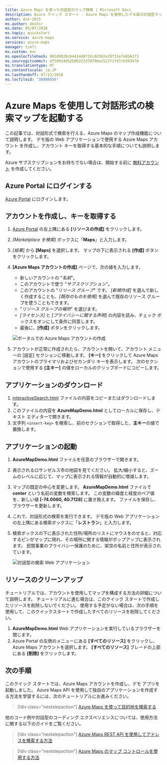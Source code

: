 ```yaml
---
title: Azure Maps を使った対話型のマップ検索 | Microsoft Docs
description: Azure クイック スタート - Azure Maps を使用したデモ版の対話型マップ検索を開始する
author: dsk-2015
ms.author: dkshir
ms.date: 05/07/2018
ms.topic: quickstart
ms.service: azure-maps
services: azure-maps
manager: timlt
ms.custom: mvc
ms.openlocfilehash: 002d9820cb4414d8f33cdd362e28f31e7e8b6273
ms.sourcegitcommit: df50934d52b0b227d7d796e2522f1fd7c6393478
ms.translationtype: HT
ms.contentlocale: ja-JP
ms.lasthandoff: 07/12/2018
ms.locfileid: "38989556"
---
```

# <a name="launch-an-interactive-search-map-using-azure-maps"></a>Azure Maps を使用して対話形式の検索マップを起動する

この記事では、対話形式で検索を行える、Azure Maps のマップ作成機能について説明します。 デモ版の Web アプリケーションで使用する Azure Maps アカウント を作成し、アカウント キーを取得する基本的な手順についても説明します。 

Azure サブスクリプションをお持ちでない場合は、開始する前に [無料アカウント](https://azure.microsoft.com/free/?WT.mc_id=A261C142F) を作成してください。


## <a name="log-in-to-the-azure-portal"></a>Azure Portal にログインする

[Azure Portal](https://portal.azure.com/) にログインします。

## <a name="create-an-account-and-get-your-key"></a>アカウントを作成し、キーを取得する

1. [Azure Portal](https://portal.azure.com) の左上隅にある **[リソースの作成]** をクリックします。
2. *[Marketplace を検索]* ボックスに「**Maps**」と入力します。
3. *[結果]* から **[Maps]** を選択します。 マップの下に表示される **[作成]** ボタンをクリックします。 
4. **[Azure Maps アカウントの作成]** ページで、次の値を入力します。
    - 新しいアカウントの "*名前*"。 
    - このアカウントで使う "*サブスクリプション*"。
    - このアカウントの "*リソース グループ*" です。 *[新規作成]* を選んで新しく作成することも、*[既存のものを使用]* を選んで既存のリソース グループを使うこともできます。
    - "*リソース グループの場所*" を選びます。
    - *[ライセンス]* と *[プライバシーに関する声明]* の内容を読み、チェック ボックスをオンにして条件に同意します。 
    - 最後に、**[作成]** ボタンをクリックします。

    ![ポータルでの Azure Maps アカウントの作成](./media/quick-demo-map-app/create-account.png)

5. アカウントが正常に作成されたら、アカウントを開いて、アカウント メニューの [設定] セクションに移動します。 **[キー]** をクリックして Azure Maps アカウントのプライマリおよびセカンダリ キーを表示します。 次のセクションで使用する **[主キー]** の値をローカルのクリップボードにコピーします。 

## <a name="download-the-application"></a>アプリケーションのダウンロード

1. [interactiveSearch.html](https://github.com/Azure-Samples/azure-maps-samples/blob/master/src/interactiveSearch.html) ファイルの内容をコピーまたはダウンロードします。
2. このファイルの内容を **AzureMapDemo.html** としてローカルに保存し、テキスト エディターで開きます。
3. 文字列 `<insert-key>` を検索し、前のセクションで取得した、**主キー**の値で置換します。 


## <a name="launch-the-application"></a>アプリケーションの起動

1. **AzureMapDemo.html** ファイルを任意のブラウザーで開きます。
2. 表示されるロサンゼルス市の地図を見てください。 拡大/縮小すると、ズームのレベルに応じて、マップに表示される情報が自動的に増減します。 
3. マップの既定の中心を変更します。 **AzureMapDemo.html** ファイルで **center** という名前の変数を検索します。 この変数の緯度と経度のペア値を、新しい値 **[-74.0060, 40.7128]** に置き換えます。 ファイルを保存し、ブラウザーを更新します。 
3. これで、対話形式の検索を実行できます。 デモ版の Web アプリケーションの左上隅にある検索ボックスに「**レストラン**」と入力します。 
4. 検索ボックスの下に表示された住所/場所のリストにマウスをのせると、対応するピンがマップに現れ、その場所に関する情報がポップアップに表示されます。 民間事業のプライバシー保護のために、架空の名前と住所が表示されています。 

    ![対話型の検索 Web アプリケーション](./media/quick-demo-map-app/interactive-search.png)


## <a name="clean-up-resources"></a>リソースのクリーンアップ

チュートリアルでは、アカウントを使用してマップを構成する方法の詳細について説明します。 チュートリアルに進む場合は、このクイック スタートで作成したリソースを削除しないでください。 使用する予定がない場合は、次の手順を使用して、このクイックスタートで作成したすべてのリソースを削除してください。

1. **AzureMapDemo.html** Web アプリケーションを実行しているブラウザーを閉じます。
2. Azure Portal の左側のメニューにある **[すべてのリソース]** をクリックし、Azure Maps アカウントを選択します。 **[すべてのリソース]** ブレードの上部にある **[削除]** をクリックします。

## <a name="next-steps"></a>次の手順

このクイック スタートでは、Azure Maps アカウントを作成し、デモ アプリを起動しました。 Azure Maps API を使用して独自のアプリケーションを作成する方法を学習するには、次のチュートリアルにお進みください。

> [!div class="nextstepaction"]
> [Azure Maps を使って目的地を検索する](./tutorial-search-location.md)

他のコード例や対話型のコーディング エクスペリエンスについては、使用方法に関する以下のガイドをご覧ください。

> [!div class="nextstepaction"]
> [Azure Maps REST API を使用してアドレスを検索する方法](./how-to-search-for-address.md)

> [!div class="nextstepaction"]
> [Azure Maps のマップ コントロールを使用する方法](./how-to-use-map-control.md)
